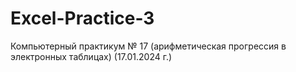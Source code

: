 # Excel-Practice-3
Компьютерный практикум № 17 (арифметическая прогрессия в электронных таблицах) (17.01.2024 г.)
